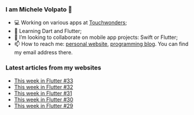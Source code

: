 ### I am Michele Volpato 👋

- 💻 Working on various apps at [Touchwonders](https://touchwonders.com);
- 🌱 Learning Dart and Flutter;
- 📱 I’m looking to collaborate on mobile app projects: Swift or Flutter;
- 📫 How to reach me: [personal website](https://volpato.nl), [programming blog](https://ishouldgotosleep.com). You can find my email address there.

### Latest articles from my websites

<!-- BLOG-POST-LIST:START -->
- [This week in Flutter #33](https://ishouldgotosleep.com/this-week-in-flutter-33/)
- [This week in Flutter #32](https://ishouldgotosleep.com/this-week-in-flutter-32/)
- [This week in Flutter #31](https://ishouldgotosleep.com/this-week-in-flutter-31/)
- [This week in Flutter #30](https://ishouldgotosleep.com/this-week-in-flutter-30/)
- [This week in Flutter #29](https://ishouldgotosleep.com/this-week-in-flutter-29/)
<!-- BLOG-POST-LIST:END -->
